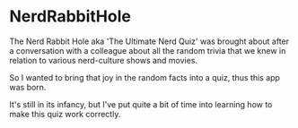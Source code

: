 # NerdRabbitHole

The Nerd Rabbit Hole aka 'The Ultimate Nerd Quiz' was brought about after a conversation with a colleague about all the random trivia that we knew in relation to various nerd-culture shows and movies.

So I wanted to bring that joy in the random facts into a quiz, thus this app was born.

It's still in its infancy, but I've put quite a bit of time into learning how to make this quiz work correctly.
